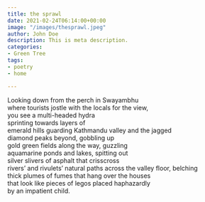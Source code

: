 ```yaml
---
title: the sprawl
date: 2021-02-24T06:14:00+00:00
image: "/images/thesprawl.jpeg"
author: John Doe
description: This is meta description.
categories:
- Green Tree
tags:
- poetry
- home

---
```

Looking down from the perch in Swayambhu  
where tourists jostle with the locals for the view,  
you see a multi-headed hydra  
sprinting towards layers of  
emerald hills guarding Kathmandu valley and the jagged  
diamond peaks beyond, gobbling up  
gold green fields along the way, guzzling  
aquamarine ponds and lakes, spitting out  
silver slivers of asphalt that crisscross  
rivers’ and rivulets’ natural paths across the valley floor, belching  
thick plumes of fumes that hang over the houses  
that look like pieces of legos placed haphazardly  
by an impatient child.